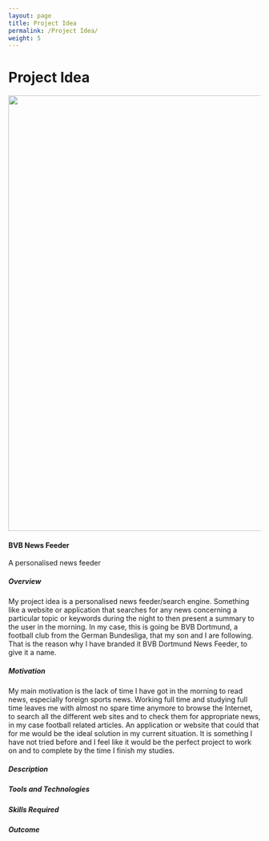 ```yaml
---
layout: page
title: Project Idea
permalink: /Project Idea/
weight: 5
---
```


# **Project Idea**

<img src="https://raw.githubusercontent.com/Miromat/miromat.github.io/master/assets/projectidea.jpg" width="870">

#### **BVB News Feeder**
A personalised news feeder

##### **Overview**

My project idea is a personalised news feeder/search engine. Something like a website or application that searches for any news concerning a particular topic or keywords during the night to then present a summary to the user in the morning. In my case, this is going be BVB Dortmund, a football club from the German Bundesliga, that my son and I are following. That is the reason why I have branded it BVB Dortmund News Feeder, to give it a name.

##### **Motivation**

My main motivation is the lack of time I have got in the morning to read news, especially foreign sports news. Working full time and studying full time leaves me with almost no spare time anymore to browse the Internet, to search all the different web sites and to check them for appropriate news, in my case football related articles. An application or website that could that for me would be the ideal solution in my current situation. It is something I have not tried before and I feel like it would be the perfect project to work on and to complete by the time I finish my studies.

##### **Description**

##### **Tools and Technologies**

##### **Skills Required**

##### **Outcome**
